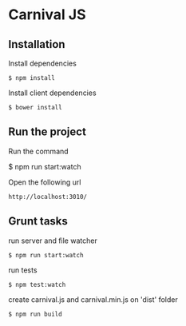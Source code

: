 # Carnival JS

## Installation

Install dependencies


    $ npm install


Install client dependencies


    $ bower install


## Run the project


Run the command

  $ npm run start:watch


Open the following url

    http://localhost:3010/

## Grunt tasks

run server and file watcher


    $ npm run start:watch


run tests


    $ npm test:watch


create carnival.js and carnival.min.js on 'dist' folder


    $ npm run build
